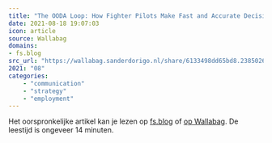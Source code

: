 ```yaml
---
title: "The OODA Loop: How Fighter Pilots Make Fast and Accurate Decisions"
date: 2021-08-18 19:07:03
icon: article
source: Wallabag
domains:
- fs.blog
src_url: "https://wallabag.sanderdorigo.nl/share/6133498dd65bd8.23850262"
2021: "08"
categories:
    - "communication"
    - "strategy"
    - "employment"
---
```

Het oorspronkelijke artikel kan je lezen op [fs.blog](https://fs.blog/2021/03/ooda-loop/) of [op Wallabag](https://wallabag.sanderdorigo.nl/share/6133498dd65bd8.23850262). De leestijd is ongeveer 14 minuten.